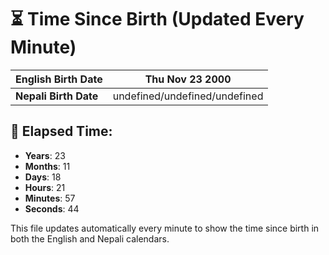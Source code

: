 # ⏳ Time Since Birth (Updated Every Minute)

| **English Birth Date** | Thu Nov 23 2000 |
|------------------------|-------------------------------------|
| **Nepali Birth Date**  | undefined/undefined/undefined                  |

## 📅 Elapsed Time:

- **Years**: 23
- **Months**: 11
- **Days**: 18
- **Hours**: 21
- **Minutes**: 57
- **Seconds**: 44

This file updates automatically every minute to show the time since birth in both the English and Nepali calendars.